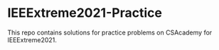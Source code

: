 # IEEExtreme2021-Practice
This repo contains solutions for practice problems on CSAcademy for IEEExtreme2021.
